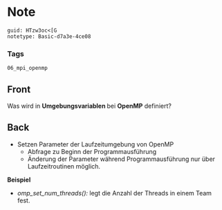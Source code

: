 # Note
```
guid: HTzw3oc<[G
notetype: Basic-d7a3e-4ce08
```

### Tags
```
06_mpi_openmp
```

## Front
Was wird in <b>Umgebungsvariablen </b>bei <b>OpenMP</b> definiert?

## Back
<div>
<div><ul>
<li>Setzen Parameter der Laufzeitumgebung von OpenMP
<ul>
<li>Abfrage zu Beginn der Programmausführung</li>
<li>Änderung der Parameter während Programmausführung nur über Laufzeitroutinen möglich.</li>
</ul>
</li>
</ul>
<div><strong>Beispiel</strong></div>
<ul>
<li><em>omp_set_num_threads():</em> legt die Anzahl der Threads in einem Team fest.</li>
</ul>
</div></div>
